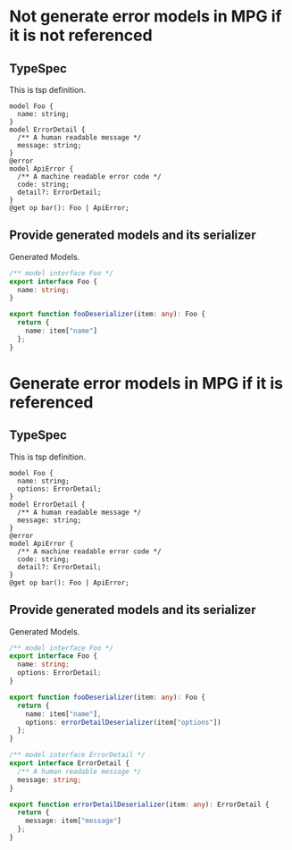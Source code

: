 # Not generate error models in MPG if it is not referenced

## TypeSpec

This is tsp definition.

```tsp
model Foo {
  name: string;
}
model ErrorDetail {
  /** A human readable message */
  message: string;
}
@error
model ApiError {
  /** A machine readable error code */
  code: string;
  detail?: ErrorDetail;
}
@get op bar(): Foo | ApiError;
```

## Provide generated models and its serializer

Generated Models.

```ts models
/** model interface Foo */
export interface Foo {
  name: string;
}

export function fooDeserializer(item: any): Foo {
  return {
    name: item["name"]
  };
}
```

# Generate error models in MPG if it is referenced

## TypeSpec

This is tsp definition.

```tsp
model Foo {
  name: string;
  options: ErrorDetail;
}
model ErrorDetail {
  /** A human readable message */
  message: string;
}
@error
model ApiError {
  /** A machine readable error code */
  code: string;
  detail?: ErrorDetail;
}
@get op bar(): Foo | ApiError;
```

## Provide generated models and its serializer

Generated Models.

```ts models
/** model interface Foo */
export interface Foo {
  name: string;
  options: ErrorDetail;
}

export function fooDeserializer(item: any): Foo {
  return {
    name: item["name"],
    options: errorDetailDeserializer(item["options"])
  };
}

/** model interface ErrorDetail */
export interface ErrorDetail {
  /** A human readable message */
  message: string;
}

export function errorDetailDeserializer(item: any): ErrorDetail {
  return {
    message: item["message"]
  };
}
```

